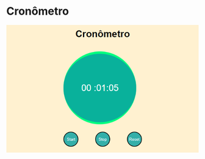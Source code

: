 # Cronômetro

<p aling="center">
<img src="https://github.com/AnaJulia2/Cronometro/blob/main/Images/cronometro.png">
